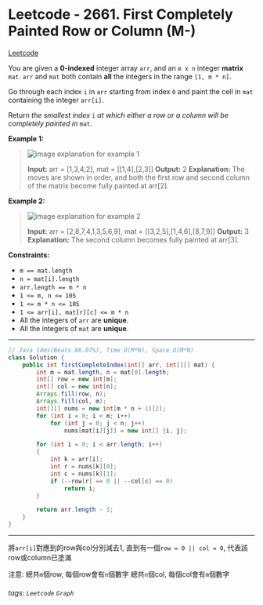 # Leetcode - 2661. First Completely Painted Row or Column (M-)

[Leetcode](https://leetcode.com/problems/first-completely-painted-row-or-column/)

You are given a **0-indexed** integer array `arr`, and an `m x n` integer **matrix** `mat`. `arr` and `mat` both contain **all** the integers in the range `[1, m * n]`.

Go through each index `i` in `arr` starting from index `0` and paint the cell in `mat` containing the integer `arr[i]`.

Return _the smallest index_ `i` _at which either a row or a column will be completely painted in_ `mat`.

**Example 1:**

> ![image explanation for example 1](https://assets.leetcode.com/uploads/2023/01/18/grid1.jpg)
> 
> **Input:** arr = [1,3,4,2], mat = [[1,4],[2,3]]
> **Output:** 2
> **Explanation:** The moves are shown in order, and both the first row and second column of the matrix become fully painted at arr[2].

**Example 2:**

> ![image explanation for example 2](https://assets.leetcode.com/uploads/2023/01/18/grid2.jpg)
> 
> **Input:** arr = [2,8,7,4,1,3,5,6,9], mat = [[3,2,5],[1,4,6],[8,7,9]]
> **Output:** 3
> **Explanation:** The second column becomes fully painted at arr[3].

**Constraints:**

-   `m == mat.length`
-   `n = mat[i].length`
-   `arr.length == m * n`
-   `1 <= m, n <= 105`
-   `1 <= m * n <= 105`
-   `1 <= arr[i], mat[r][c] <= m * n`
-   All the integers of `arr` are **unique**.
-   All the integers of `mat` are **unique**.

---
```java
// Java 14ms(Beats 86.07%), Time O(M*N), Space O(M*N)
class Solution {
    public int firstCompleteIndex(int[] arr, int[][] mat) {
        int m = mat.length, n = mat[0].length;
        int[] row = new int[m];
        int[] col = new int[n];
        Arrays.fill(row, n);
        Arrays.fill(col, m);
        int[][] nums = new int[m * n + 1][2];
        for (int i = 0; i < m; i++)
            for (int j = 0; j < n; j++)
                nums[mat[i][j]] = new int[] {i, j};

        for (int i = 0; i < arr.length; i++)
        {
            int k = arr[i];
            int r = nums[k][0];
            int c = nums[k][1];
            if (--row[r] == 0 || --col[c] == 0)
                return i;
        }

        return arr.length - 1;
    }
}
```
---

將`arr[i]`對應到的row與col分別減去1,
直到有一個`row = 0 || col = 0`, 代表該row或column已塗滿

注意: 
總共`m`個row, 每個row會有`n`個數字
總共`n`個col, 每個col會有`m`個數字


###### tags: `Leetcode` `Graph`